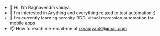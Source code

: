 - 👋 Hi, I’m Raghavendra vaidya
- 👀 I’m interested in Anything and everything related to test automation :)
- 🌱 I’m currently learning serenity BDD, visual regression automation for mobile apps
- 📫 How to reach me :email-me at rkvaidya58@gmail.com

<!---
Raghavendra-vaidya/Raghavendra-vaidya is a ✨ special ✨ repository because its `README.md` (this file) appears on your GitHub profile.
You can click the Preview link to take a look at your changes.
--->
